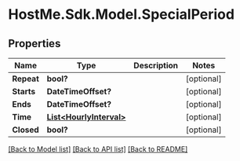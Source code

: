 # HostMe.Sdk.Model.SpecialPeriod
## Properties

Name | Type | Description | Notes
------------ | ------------- | ------------- | -------------
**Repeat** | **bool?** |  | [optional] 
**Starts** | **DateTimeOffset?** |  | [optional] 
**Ends** | **DateTimeOffset?** |  | [optional] 
**Time** | [**List&lt;HourlyInterval&gt;**](HourlyInterval.md) |  | [optional] 
**Closed** | **bool?** |  | [optional] 

[[Back to Model list]](../README.md#documentation-for-models) [[Back to API list]](../README.md#documentation-for-api-endpoints) [[Back to README]](../README.md)

